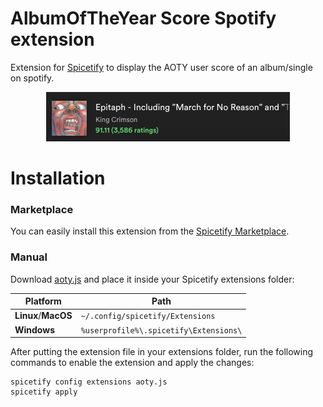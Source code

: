 # AlbumOfTheYear Score Spotify extension

Extension for [Spicetify](https://github.com/spicetify/spicetify-cli) to display the AOTY user score of an album/single on spotify.

<p align="center">
  <img alt="preview" src="./assets/example.png">
</p>

# Installation

### Marketplace

You can easily install this extension from the [Spicetify Marketplace](https://github.com/spicetify/spicetify-marketplace).

### Manual

Download [aoty.js](./aoty.js?raw=1) and place it inside your Spicetify extensions folder:

| Platform            | Path                                   |
| ------------------- | -------------------------------------- |
| **Linux**/**MacOS** | `~/.config/spicetify/Extensions`       |
| **Windows**         | `%userprofile%\.spicetify\Extensions\` |

After putting the extension file in your extensions folder, run the following commands to enable the extension and apply the changes:

```
spicetify config extensions aoty.js
spicetify apply
```
